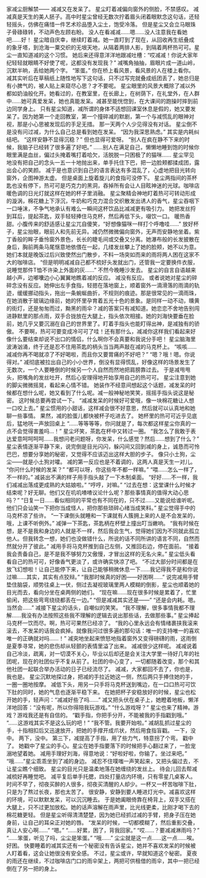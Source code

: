 家减尘厨解禁——
减减又在发呆了。
星尘盯着减偏向窗外的侧脸，不禁感叹。
减减真是天生的美人胚子。高中时星尘曾经无数次拧着眉头闭着眼默念这句话，还轻轻摇头，仿佛在痛惜一件艺术珍品堕入尘土，饱受冷落。
但是星尘又会立马眼珠子骨碌碌转，不动声色左顾右盼。
没人在看减减……嗯……没人注意我在看她吧……好！
星尘暗自庆幸，继续盯着减。她一直盯到了现在，从回收再生纸叠成的象牙塔，到沧海一粟交织的无垠天地，从隔着两排人影，到隔着两杯热可可。星尘一直知道减的这个习惯。
她后来还得意洋洋地跟减吐槽：“哎减减！你说大家年纪轻轻就眼睛不好使了呢，这都没有发现我？”
减嘴角抽抽，眉眼片成一道山岭，沉默半晌，丢给她两个字。
“笨蛋。”
你在桥上看风景，看风景的人在楼上看你。
减其实听后在草稿纸上随性地写下这句话，只不过写完就叠成纸团丢了，她总归是有小脾气的，被人贴上来窥尽心思？才不要呢。
星尘眼里的风景大概除了减以外都如奶油般化开。她看过的，在教室里，在长廊上，在树荫下，在礼堂外，在人群中……她可真爱发呆，她也真能发呆。减甚至能恍惚到，在大课间的跑操时摔到前边同学身上。
只有星尘知道，减所谓的身体不适想回课室休息是假的，她又要发呆了。因为她第一个走回教室，第一个撞碎减的默剧，第一个与减慌乱的眼神对视，那是小心思被发现后的手足无措。
那一天两个人少见得没有对话。
星尘倒不是没有问过减，为什么自己总是看到她在发呆。
“因为我深思熟虑。”
其实是内耗纠结吧。
“这样安静不显得沉稳？”
但也显得可爱呀。
“别人在疯在静不下来的时候，我脑子已经转了很多遍了好吧。”
……别人在满足自己，懒懒地睡到饱的时候你眼里满是血丝，偏过头掩着嘴打着哈欠，活脱脱一只困极了的猫咪……
星尘罕见地没有把自己的念头一五一十地抛出来，单手托住下巴，把一边脸颊都揉成团，露出会心的笑颜。
减于是也意识到自己的语言表达有多混乱了，心虚地把目光转向窗外，企图神游太虚。
但是桌面上旋着旋儿的食指可没停下。
星尘两指间的茶杯匙也没有停下，热可可是巧克力的黑洞，吞掉所有会让人目眩神迷的光球。咖啡店暖色调的日光灯就这样在她的杯子里消融。
星尘聚精会神地盯着热可可转动形成的漩涡，棉花糖上下浮沉，牛奶和巧克力混合交织散发出诱人的香气，星尘吞咽下一口唾沫，不争气地承认有难么一瞬间这杯饮品比减减更有吸引力。
她把发丝捋到耳后，提起茶匙，双手轻轻捧住马克杯，然后再低下头，啜饮一口。
暖热香甜。小腹传来的舒适感让星尘兀自傻笑，“好想像猫咪一样打个呼噜哇……”
放好杯子，星尘抬眼，眼前人和先前无异。减仍然微微偏向窗外，无声而安静地坐着。紫丁香般的眸子垂怜窗外景色，长长的睫毛间或交叠又分离。她瀑布般的长发披散在身后，胸前两条马尾惬意地依偎在一起，几缕发丝攀上了她的脸颊，她不以为意。她们本就是晚饭过后兴致使然出门散步，不料一场突如而来的雨将两人困在这家不大的咖啡店。
“但是明明减减自己都不梳好头发就出门，还管我一定要换件衣服，说睡觉那件T恤不许染上外面的灰……”
不然今晚睡沙发去。
星尘的自言自语越来越小声，边嘟囔边小心翼翼地瞧着减的反应。
减没有反应。
或者说她对星尘的碎碎念没有反应。她伸出左手食指，轻摁在落地窗上，顺着窗外一滴滑落的雨滴的轨迹，缓缓挪动指头，拖出一条蜿蜒曲折，不规则的痕迹。那是很常见的一滴雨珠，在她消散于玻璃边缘前，她的怀里孕育着五光十色的景象。是同样一动不动，曛黄的街灯，还是匆匆而过，黝黑的雨伞？减的答案只有减知道。她恋恋不舍地告别闯进静默里的那点雨，双手合拢放在大腿上，指头依次相接。她的刘海快要垂在脸前，她几乎又要沉溺在自己的世界里了。盯着手指头也能盯得出神，是减独有的骄傲。
不要啊，热可可要变成冷可可了哇！还有那什么，减减你这样我们看起来好像什么要结束却说不出口的情侣，什么啊你不会真要和我说分手吧！
星尘脑海里波涛汹涌，终于还是忍不住用茶匙的柄头当当两声敲在减的马克杯上。
“咳咳……减减你再不喝就凉了不好喝啦，而且你又要胃痛的不好吧？”
“嗯？哦！嗯。你说得对。”
减彻底被拉出自己的小小世界，倒没有显得慌乱，好像这样的场景发生了无数次，一个人要睡倒的时候另一个人自然而然地把肩膀靠过去。
于是减甩甩头，把嘴角的发丝吐开，然后心安理得地开始享用自己的热可可。
星尘注意到她的脚尖微微摇晃，看起来心情不错。
她装作不经意间想起这个话题，减发呆的时候都在想什么呢，她又看到了什么呢。减一般神秘地笑笑，摇摇手指头说这是秘密。
这时候总要再尝试一下。
“减减发呆的时候好可爱哦，像一块棉花糖让人想一口咬上去。”
星尘惯用的小甜话，这样减会很不好意思，然后就可以认真地和她聊一些事情。
果然，减的脸蛋儿都快被杯子吃进去了。
她杯里的热可可近乎见底后，猛地咣一声放回桌上
“……等等等等，你问就是了，每次都这样星尘你真的一点不会觉得害羞吗…！”
星尘坏笑，茶匙在杯中又转过一圈。
“我怎么了我敢于表达爱意呵呵呵呵……我想问老问题呀，你发呆，什么感觉？然后……想到了什么？”
星尘表情逐渐平静下来，说完倒是目光闪闪，躲闪间又回到减的身上，诚恳而可怜巴巴，想要分享她的秘密，又觉得不应该迈出这样大胆的步子。
像只小土狗，尘尘——就是小土狗对嚯。
减的第一反应也是不着调的，这两人真是天生一对儿。
“你问什么时候的发呆？”
“都可以呀，你这些年不都一样嘛。”
“喂……怎么一样了，不一样的。”
减装出不满的样子用手指头敲了一下木制桌面。
“好好……不一样，我们减减出落成更成熟的大姑娘啦。”
“哼哼，对嘛。”
“过去在想：这堂课什么时候才结束呢？好无聊。他们又在叽叽喳喳议论什么呢？那些事情真的值得大动心思吗？”
“日复一日……看似相同的平常也有不同在的，只不过……又能说给谁听呢。他们只会讪笑一下把你当成怪人，把你那些琐碎心绪当成笑料。”
星尘觉得手中的马克杯凉了些许。
“一下课倒头就睡和一下课就有人簇拥上来的人是不会发呆的，哦，上课不听例外。”
减弹一下茶匙，茶匙柄在杯壁上撞出叮当嫩响。
“我有时候在想，是不是我和身边的人就是不一样，然后我会生气，觉得她们因为不同就此孤立他人。但我转念一想，她们也没做错什么，所说的话不同所讲的语言不同，自然而然就分开了彼此。”
减用手将马克杯推到自己左侧，又推回右边，停在面前。
“接着我会责备自己，是不是我不够努力又傲慢，才冒出这样的无名火来。”
星尘低头看看自己的热可可，好像香气更淡了，或许确实快凉了吧。
“不过大部分时间都是在放飞幻想啦！让自己能停下来，让自己能够稍微休息一下……我记得我不是和你说过嘛……其实，其实有点狡辩。”
“我那时候真的好困——好困啊……”
说完减用手臂垫住脑袋，顺势往桌上一伏，侧过去凝视玻璃里两人模糊的倒影，星尘也顺着她的目光而去，看向分坐在桌两侧的她们。
“现在嘛……现在很多时候是累着了，忙里偷闲，把这些弯弯绕绕都丢在一边。”
“但是减减其实还是——”
“还是会内耗。嗯。当然会……”
减接下星尘的话头，自嘲似的笑笑。
“我不理解，很多事情我都不理解……我没有办法按照这些我不理解的逻辑去说出那些话，去做那些事。”
星尘捧起马克杯一饮而尽。啊，热可可果然已经凉了。
“我的心里永远会有情绪裹挟我滚来滚去，不发呆的话我会疯掉。就像我问过很多遍的那句话：唯一的支持唯一的喜欢唯一的正确就对吗……！”
减突地坐起来愤怒地指着窗外又变得磅礴的雨，这雨倒是夏季寻常，她的悲伤却从轻颤的表情里溢了出来。
减减很少这样呢。
减减说着自己冷淡，疏离，对一切漠不关心，毕业以后却还是会关注大学里一待好几年的社团呢，现在的社团似乎不复从前了。社团的中心变了，一切都随着改变，那个和其他社团一起联合举办活动的日子已经流尽了。
减减，大家都回不去了，你也是，我也是。
星尘沉默地探过身，把减的手拉近她这一侧，然后两只手捧住她的手，一圈一圈地按摩。
减低下头，用另一只手将马克杯送到嘴边，在一口口热可可饮下肚的同时，她的气息也逐渐平稳下来。
在她把杯子安稳放好的时候，星尘也松开她的手，轻声问：“减减好些了吗……”
减又把头伏在桌子上，她瞪着地板，懒洋洋地回答：“没有呢，所以你得陪我玩游戏。”
“什么游戏呀？”
星尘也来了精神。游戏？游戏我还是有自信的。
“戳手指，你把手分开，不能被我的手指戳到哦。”
“……这游戏其实不是这么玩的吧！”
“我不管。我要开始啦。”
减胡乱抓过星尘的手，十指相扣后又迅速放开，把她的手撑开成爪状，然后用食指盲戳。
一下，没中。
两下，没中。
第三下，减提高了手指，用了些力气，特意拐了个弯。
戳中了。
她戳中了星尘的手心。星尘在她手指要落下的时候把手心翻过来了，一脸宠溺地望着她。
减用手理好刘海，得意地说：“好啦好啦，你输了。坐过来吧。”
“哦……”星尘乖乖坐到了减的身边。
减忍不住噗嗤一声笑起来，又把头偏过去，不让星尘瞧个细致。
星尘的目光只是温柔地落在她缠绕的发丝上。
待会儿回去帮减减梳好再睡觉吧。
减平复后单手托腮，四处打量店内环境，只有零星几桌客人。时间不早了，彻夜买醉的人很多，彻夜买清醒的人却少。一杯又一杯苦咖啡下肚，只是为了熬过长夜，那也太苦了。
很安静，安静到要人睡进灯光中。减喜欢这样的环境，可以默默发呆，可以沉沉睡去。
于是她阖眼倚靠在椅背上，双手又搭在大腿上，只不过更加放松。她的话声溶解在雨声里，比光线更柔，比刚才喝下去的棉花糖更轻。
但是星尘听得清清楚楚，因为她已经抓过减的手臂，把身子压在她身前，让自己的耳朵正对她的唇。
“发呆的时候，一切都模糊了，然后重影交叠，真让人安心啊……”
“嗯。”
“……好累，困了，背我回家。”
“哎……？要减减淋雨吗？”
“……笨蛋，听见了吗，尘尘是笨蛋。”
“哦……”
尘尘就是这一点……这一点……唉。好困。
快要睡着的减其实还有一个秘密没有告诉星尘，她并不喜欢发呆的时候被人盯着看，这会让她很没有安全感。
不过，星尘或许，早就知道这个秘密。
夏夜的雨还在继续，不过咖啡店门口的雨伞架上，两把可供租借的雨伞，其中一把已经倒在了另一把的身上。


